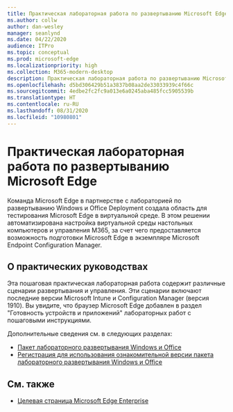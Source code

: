 ```yaml
---
title: Практическая лабораторная работа по развертыванию Microsoft Edge
ms.author: collw
author: dan-wesley
manager: seanlynd
ms.date: 04/22/2020
audience: ITPro
ms.topic: conceptual
ms.prod: microsoft-edge
ms.localizationpriority: high
ms.collection: M365-modern-desktop
description: Практическая лабораторная работа по развертыванию Microsoft Edge
ms.openlocfilehash: d5bd306429b51a3837b08aa2de33033939c4f66c
ms.sourcegitcommit: 4edbe2fc2fc9a013e6a0245aba485fcc5905539b
ms.translationtype: HT
ms.contentlocale: ru-RU
ms.lasthandoff: 08/31/2020
ms.locfileid: "10980801"
---
```

# Практическая лабораторная работа по развертыванию Microsoft Edge

Команда Microsoft Edge в партнерстве с лабораторией по развертыванию Windows и Office Deployment создала область для тестирования Microsoft Edge в виртуальной среде. В этом решении автоматизирована настройка виртуальной среды настольных компьютеров и управления M365, за счет чего предоставляется возможность подготовки Microsoft Edge в экземпляре Microsoft Endpoint Configuration Manager.

## О практических руководствах

Эта пошаговая практическая лабораторная работа содержит различные сценарии развертывания и управления. Эти сценарии включают последние версии Microsoft Intune и Configuration Manager (версия 1910). Вы увидите, что браузер Microsoft Edge добавлен в раздел "Готовность устройств и приложений" лабораторных работ с пошаговыми инструкциями.

Дополнительные сведения см. в следующих разделах:

- [Пакет лабораторного развертывания Windows и Office](https://docs.microsoft.com/microsoft-365/enterprise/modern-desktop-deployment-and-management-lab?view=o365-worldwide)
- [Регистрация для использования ознакомительной версии пакета лабораторного развертывания Windows и Office](https://www.microsoft.com/evalcenter/evaluate-lab-kit)

## См. также

- [Целевая страница Microsoft Edge Enterprise](https://aka.ms/EdgeEnterprise)